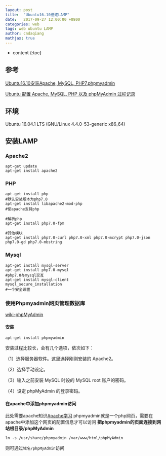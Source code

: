 ```yaml
---
layout: post
title:  "Ubuntu16.10搭建LAMP"
date:   2017-09-27 12:00:00 +0800
categories: web
tags: web ubuntu LAMP
author: cndaqiang
mathjax: true
---
```

* content
{:toc}





## 参考
[Ubuntu16.10安装Apache, MySQL, PHP7,phpmyadmin](https://zhuanlan.zhihu.com/p/26642845)

[Ubuntu 配置 Apache, MySQL, PHP 以及 phpMyAdmin 过程记录](https://www.renfei.org/blog/set-up-apache-mysql-php-phpmyadmin-on-ubuntu-server.html)
## 环境
Ubuntu 16.04.1 LTS (GNU/Linux 4.4.0-53-generic x86_64)
## 安装LAMP
### Apache2

```
apt-get update
apt-get install apache2
```
### PHP
```
apt-get install php
#默认安装版本为php7.0
apt-get install libapache2-mod-php
#使apache支持php

#解析php
apt-get install php7.0-fpm  

#其他模块
apt-get install php7.0-curl php7.0-xml php7.0-mcrypt php7.0-json php7.0-gd php7.0-mbstring  
```
### Mysql

```
apt-get install mysql-server
apt-get install php7.0-mysql
#php7.0与mysql交互
apt-get install mysql-client
mysql_secure_installation
#一个安全设置
```
### 使用Phpmyadmin网页管理数据库
[wiki-phpMyAdmin](https://zh.wikipedia.org/wiki/PhpMyAdmin)
#### 安装
```
apt-get install phpmyadmin
```
安装过程比较长，会有几个选项，依次如下：

（1）选择服务器软件。这里选择刚刚安装的 Apache2。

（2）选择手动设定。

（3）输入之前安装 MySQL 时设的 MySQL root 账户的密码。

（4）设定 phpMyAdmin 的登录密码。
#### 在apache中添加phpmyadmin访问
此处需要apache知识[Apache学习](/2017/09/27/apache/)
phpmyadmin就是一个php网页，需要在apache中添加这个网页的配置信息才可以访问
**把phpmyadmin的页面连接到网站根目录/phpMyAdmin**
```
ln -s /usr/share/phpmyadmin /var/www/html/phpMyAdmin
```
则可通过`域名/phpMyAdmin`访问